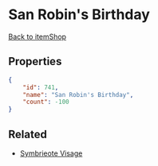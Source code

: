 # San Robin's Birthday

<no description available>

[Back to itemShop](../item-shops.md)

## Properties

```json
{
    "id": 741,
    "name": "San Robin's Birthday",
    "count": -100
}
```

## Related

- [Symbrieote Visage](../items/20837-symbrieote-visage.md)

